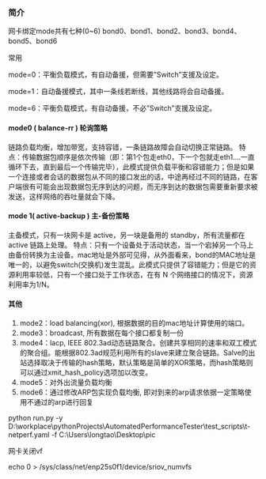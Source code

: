 ### 简介

网卡绑定mode共有七种(0~6) bond0、bond1、bond2、bond3、bond4、bond5、bond6

常用

mode=0：平衡负载模式，有自动备援，但需要”Switch”支援及设定。

mode=1：自动备援模式，其中一条线若断线，其他线路将会自动备援。

mode=6：平衡负载模式，有自动备援，不必”Switch”支援及设定。

#### mode0 ( balance-rr ) 轮询策略

链路负载均衡，增加带宽，支持容错，一条链路故障会自动切换正常链路。 
特点：传输数据包顺序是依次传输（即：第1个包走eth0，下一个包就走eth1….一直循环下去，直到最后一个传输完毕），此模式提供负载平衡和容错能力；但是如果一个连接或者会话的数据包从不同的接口发出的话，中途再经过不同的链路，在客户端很有可能会出现数据包无序到达的问题，而无序到达的数据包需要重新要求被发送，这样网络的吞吐量就会下降。

#### mode 1( active-backup ) 主-备份策略 

主备模式，只有一块网卡是 active，另一块是备用的 standby，所有流量都在 active 链路上处理。 
特点：只有一个设备处于活动状态，当一个宕掉另一个马上由备份转换为主设备。mac地址是外部可见得，从外面看来，bond的MAC地址是唯一的，以避免switch(交换机)发生混乱。此模式只提供了容错能力；但是它的资源利用率较低，只有一个接口处于工作状态，在有 N 个网络接口的情况下，资源利用率为1/N。

#### 其他

1. mode2：load balancing(xor), 根据数据的目的mac地址计算使用的端口。
2. mode3：broadcast, 所有数据在每个接口都复制一份
3. mode4：lacp, IEEE 802.3ad动态链路聚合。创建共享相同的速率和双工模式的聚合组。能根据802.3ad规范利用所有的slave来建立聚合链路。Salve的出站选择取决于传输的hash策略，默认策略是简单的XOR策略，而hash策略则可以通过xmit_hash_policy选项加以改变。
4. mode5：对外出流量负载均衡
5. mode6：通过修改ARP包实现负载均衡, 即对到来的arp请求依据一定策略使用不通过的arp进行回复



python run.py -y D:\workplace\pythonProjects\AutomatedPerformanceTester\test_scripts\t-netperf.yaml -f C:\Users\longtao\Desktop\pic



网卡关闭vf

echo 0 >  /sys/class/net/enp25s0f1/device/sriov_numvfs